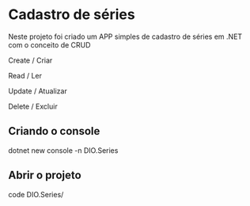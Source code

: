 # Cadastro de séries

Neste projeto foi criado um APP simples de cadastro de séries em .NET com o conceito de CRUD

Create / Criar

Read / Ler

Update / Atualizar

Delete / Excluir

## Criando o console

dotnet new console -n DIO.Series

## Abrir o projeto

code DIO.Series/